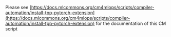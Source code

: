 Please see [https://docs.mlcommons.org/cm4mlops/scripts/compiler-automation/install-tpp-pytorch-extension](https://docs.mlcommons.org/cm4mlops/scripts/compiler-automation/install-tpp-pytorch-extension) for the documentation of this CM script
